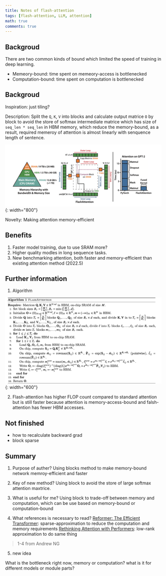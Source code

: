 ```yaml
---
title: Notes of flash-attention
tags: [flash-attention, LLM, attention]
math: true
comments: true
---
```


## Backgroud

There are two common kinds of bound which limited the speed of training in deep learning.
+ Memeory-bound: time spent on memeory-access is bottlenecked
+ Computation-bound: time spent on computation is bottlenecked

## Backgroud

Inspiration: just tiling?

Description: Split the `Q`, `K`, `V` into blocks and calculate output matrice `O` by block to avoid the store of softmax intermediate matrice which has size of `seq_len * seq_len` in HBM memory, which reduce the memory-bound, as a result, required memeroy of attention is almost linearly with senquence length of sentence.

![scalability](/images/2024/10/23-01.png){: width="800"}

Novelty: Making attention memory-efficient

## Benefits

1) Faster model training, due to use SRAM more?
2) Higher quality modles in long sequence tasks.
3) New benchmarking attention, both faster and memory-efficient than existing attention method (2022.5)

## Further information

1) Algorithm

![Algorithm](/images/2024/10/23-02.png){: width="600"}

2) Flash-attention has higher FLOP count compared to standard attention but is still faster because attention is memory-access-bound and falsh-attention has fewer HBM accesses.

## Not finished 
+ how to recalculate backward grad
+ block sparse

## Summary

1) Purpose of auther?
Using blocks method to make memory-bound network memroy-efficient and faster

2) Key of new method?
Using block to avoid the store of large softmax attention maxtrice.

3) What is useful for me?
Using block to trade-off between memory and computation, which can be use based on memory-bound or computation-bound

4) What references is necessary to read?
[Reformer: The Efficient Transformer](https://arxiv.org/abs/2001.04451): sparse-approximation to reduce the computation and memory requirements
[Rethinking Attention with Performers](https://arxiv.org/abs/2009.14794): low-rank approximation to do same thing

> 1-4 from Andrew NG

5) new idea

What is the bottleneck right now, memory or computation? what is it for different models or module parts?